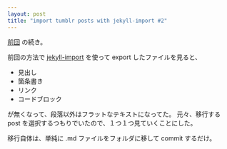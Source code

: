 ```yaml
---
layout: post
title: "import tumblr posts with jekyll-import #2"
---
```


[前回](http://altflow.github.io/jekyll-import/) の続き。

前回の方法で [jekyll-import](http://import.jekyllrb.com/docs/tumblr/) を使って
export したファイルを見ると、

- 見出し
- 箇条書き
- リンク
- コードブロック

が無くなって、段落以外はフラットなテキストになってた。
元々、移行する post を選択するつもりでいたので、１つ１つ見ていくことにした。

移行自体は、単純に .md ファイルをフォルダに移して commit するだけ。
